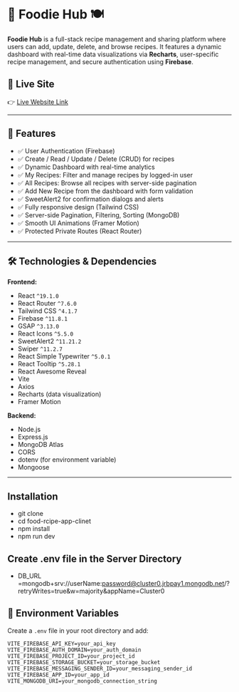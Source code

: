 # 🍔 Foodie Hub 🍽️

**Foodie Hub** is a full-stack recipe management and sharing platform where users can add, update, delete, and browse recipes. It features a dynamic dashboard with real-time data visualizations via **Recharts**, user-specific recipe management, and secure authentication using **Firebase**.
## 🔗 Live Site  
👉 [Live Website Link](https://foods-hub-11.netlify.app/)

---

## 🚀 Features

- ✅ User Authentication (Firebase)
- ✅ Create / Read / Update / Delete (CRUD) for recipes
- ✅ Dynamic Dashboard with real-time analytics
- ✅ My Recipes: Filter and manage recipes by logged-in user
- ✅ All Recipes: Browse all recipes with server-side pagination
- ✅ Add New Recipe from the dashboard with form validation
- ✅ SweetAlert2 for confirmation dialogs and alerts
- ✅ Fully responsive design (Tailwind CSS)
- ✅ Server-side Pagination, Filtering, Sorting (MongoDB)
- ✅ Smooth UI Animations (Framer Motion)
- ✅ Protected Private Routes (React Router)

---

## 🛠️ Technologies & Dependencies

**Frontend:**

- React `^19.1.0`
- React Router `^7.6.0`
- Tailwind CSS `^4.1.7`
- Firebase `^11.8.1`
- GSAP `^3.13.0`
- React Icons `^5.5.0`
- SweetAlert2 `^11.21.2`
- Swiper `^11.2.7`
- React Simple Typewriter `^5.0.1`
- React Tooltip `^5.28.1`
- React Awesome Reveal
- Vite
- Axios
- Recharts (data visualization)
- Framer Motion

**Backend:**

- Node.js
- Express.js
- MongoDB Atlas
- CORS
- dotenv (for environment variable)
- Mongoose

---
##  Installation

- git clone 
- cd food-rcipe-app-clinet
- npm install
- npm run dev
##  Create .env file in the Server Directory

- DB_URL =mongodb+srv://userName:password@cluster0.jrbpay1.mongodb.net/?retryWrites=true&w=majority&appName=Cluster0

## 📁 Environment Variables

Create a `.env` file in your root directory and add:

```env
VITE_FIREBASE_API_KEY=your_api_key
VITE_FIREBASE_AUTH_DOMAIN=your_auth_domain
VITE_FIREBASE_PROJECT_ID=your_project_id
VITE_FIREBASE_STORAGE_BUCKET=your_storage_bucket
VITE_FIREBASE_MESSAGING_SENDER_ID=your_messaging_sender_id
VITE_FIREBASE_APP_ID=your_app_id
VITE_MONGODB_URI=your_mongodb_connection_string
